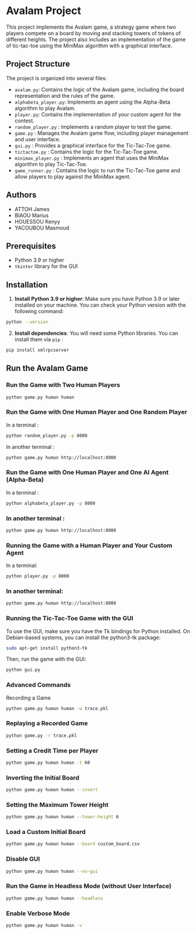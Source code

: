 # Avalam Project

This project implements the Avalam game, a strategy game where two players compete on a board by moving and stacking towers of tokens of different heights. The project also includes an implementation of the game of tic-tac-toe using the MiniMax algorithm with a graphical interface.

## Project Structure

The project is organized into several files:

- `avalam.py`: Contains the logic of the Avalam game, including the board representation and the rules of the game.
- `alphabeta_player.py`: Implements an agent using the Alpha-Beta algorithm to play Avalam.
- `player.py`: Contains the implementation of your custom agent for the contest.
- `random_player.py` : Implements a random player to test the game.
- `game.py` : Manages the Avalam game flow, including player management and user interface.
- `gui.py` : Provides a graphical interface for the Tic-Tac-Toe game.
- `tictactoe.py` : Contains the logic for the Tic-Tac-Toe game.
- `minimax_player.py` : Implements an agent that uses the MiniMax algorithm to play Tic-Tac-Toe.
- `game_runner.py` : Contains the logic to run the Tic-Tac-Toe game and allow players to play against the MiniMax agent.

## Authors

- ATTOH James
- BIAOU Marius
- HOUESSOU Kenyy
- YACOUBOU Masmoud

## Prerequisites

- Python 3.9 or higher
- `tkinter` library for the GUI

## Installation

1. **Install Python 3.9 or higher**: Make sure you have Python 3.9 or later installed on your machine. You can check your Python version with the following command:
```sh
python --version
```

2. **Install dependencies**: You will need some Python libraries. You can install them via `pip` :
```sh
pip install xmlrpcserver
```

## Run the Avalam Game

### Run the Game with Two Human Players

```sh
python game.py human human
```
### Run the Game with One Human Player and One Random Player
In a terminal :
```sh
python random_player.py -p 8000
```
In another terminal :
```sh
python game.py human http://localhost:8000
```
### Run the Game with One Human Player and One AI Agent (Alpha-Beta)
In a terminal :
```sh
python alphabeta_player.py -p 8000
```
### In another terminal :
```sh
python game.py human http://localhost:8000
```
### Running the Game with a Human Player and Your Custom Agent
In a terminal:
```sh
python player.py -p 8000
```
### In another terminal:
```sh
python game.py human http://localhost:8000
```
### Running the Tic-Tac-Toe Game with the GUI
To use the GUI, make sure you have the Tk bindings for Python installed. On Debian-based systems, you can install the python3-tk package:
```sh
sudo apt-get install python3-tk
```
Then, run the game with the GUI:
```sh
python gui.py
```
### Advanced Commands
Recording a Game
```sh
python game.py human human -w trace.pkl
```
### Replaying a Recorded Game
```sh
python game.py -r trace.pkl
```
### Setting a Credit Time per Player
```sh
python game.py human human -t 60
```
### Inverting the Initial Board
```sh
python game.py human human --invert
```
### Setting the Maximum Tower Height
```sh
python game.py human human --tower-height 6
```
### Load a Custom Initial Board
```sh
python game.py human human --board custom_board.csv
```
### Disable GUI
```sh
python game.py human human --no-gui
```
### Run the Game in Headless Mode (without User Interface)
```sh
python game.py human human --headless
```
### Enable Verbose Mode
```sh
python game.py human human -v
```
